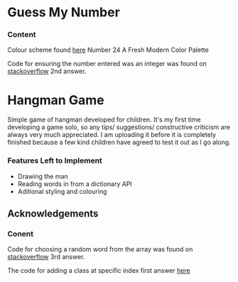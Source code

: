 # Guess My Number

### Content
Colour scheme found [here](https://hookagency.com/website-color-schemes/) Number 24 A Fresh Modern Color Palette

Code for ensuring the number entered was an integer was found on [stackoverflow](https://stackoverflow.com/questions/36698370/javascript-text-input-how-to-accept-only-positive-whole-numbers-only) 2nd answer.

# Hangman Game

Simple game of hangman developed for children. It's my first time developing a game solo, so any tips/ suggestions/ constructive criticism are always very much appreciated. I am uploading it before it is completely finished because a few kind children have agreed to test it out as I go along.  

### Features Left to Implement
* Drawing the man
* Reading words in from a dictionary API
* Aditional styling and colouring

## Acknowledgements
### Conent
Code for choosing a random word from the array was found on [stackoverflow](https://stackoverflow.com/questions/42211863/pick-a-random-item-from-a-javascript-array) 3rd answer.

The code for adding a class at specific index first answer [here](https://stackoverflow.com/questions/49314884/elementindex-addclass-does-not-work/49314942)